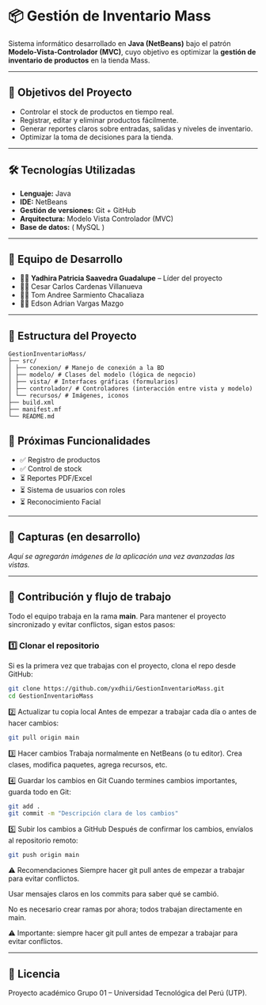 # 📦 Gestión de Inventario Mass

Sistema informático desarrollado en **Java (NetBeans)** bajo el patrón **Modelo-Vista-Controlador (MVC)**, cuyo objetivo es optimizar la **gestión de inventario de productos** en la tienda Mass.  

---

## 🚀 Objetivos del Proyecto
- Controlar el stock de productos en tiempo real.  
- Registrar, editar y eliminar productos fácilmente.  
- Generar reportes claros sobre entradas, salidas y niveles de inventario.  
- Optimizar la toma de decisiones para la tienda.


---

## 🛠️ Tecnologías Utilizadas
- **Lenguaje:** Java  
- **IDE:** NetBeans  
- **Gestión de versiones:** Git + GitHub  
- **Arquitectura:** Modelo Vista Controlador (MVC)  
- **Base de datos:** ( MySQL )

---

## 👥 Equipo de Desarrollo
- 👨‍💻 **Yadhira Patricia Saavedra Guadalupe** – Líder del proyecto  
- 👨‍💻 Cesar Carlos Cardenas Villanueva  
- 👩‍💻 Tom Andree Sarmiento Chacaliaza  
- 👨‍💻 Edson Adrian Vargas Mazgo 


---

## 📂 Estructura del Proyecto
```text
GestionInventarioMass/
├── src/
│ ├── conexion/ # Manejo de conexión a la BD
│ ├── modelo/ # Clases del modelo (lógica de negocio)
│ ├── vista/ # Interfaces gráficas (formularios)
│ ├── controlador/ # Controladores (interacción entre vista y modelo)
│ └── recursos/ # Imágenes, iconos
├── build.xml
├── manifest.mf
└── README.md
```

## 📝 Próximas Funcionalidades
- ✅ Registro de productos  
- ✅ Control de stock  
- ⏳ Reportes PDF/Excel  
- ⏳ Sistema de usuarios con roles  
- ⏳ Reconocimiento Facial

---

## 📸 Capturas (en desarrollo)
_Aquí se agregarán imágenes de la aplicación una vez avanzadas las vistas._  

---

## 🤝 Contribución y flujo de trabajo

Todo el equipo trabaja en la rama **main**. Para mantener el proyecto sincronizado y evitar conflictos, sigan estos pasos:

### 1️⃣ Clonar el repositorio
Si es la primera vez que trabajas con el proyecto, clona el repo desde GitHub:  
```bash
git clone https://github.com/yxdhii/GestionInventarioMass.git
cd GestionInventarioMass
```
2️⃣ Actualizar tu copia local
Antes de empezar a trabajar cada día o antes de hacer cambios:
```bash
git pull origin main
```
3️⃣ Hacer cambios
Trabaja normalmente en NetBeans (o tu editor). Crea clases, modifica paquetes, agrega recursos, etc.

4️⃣ Guardar los cambios en Git
Cuando termines cambios importantes, guarda todo en Git:
```bash
git add .
git commit -m "Descripción clara de los cambios"
```
5️⃣ Subir los cambios a GitHub
Después de confirmar los cambios, envíalos al repositorio remoto:
```bash
git push origin main
```

⚠️ Recomendaciones
Siempre hacer git pull antes de empezar a trabajar para evitar conflictos.

Usar mensajes claros en los commits para saber qué se cambió.

No es necesario crear ramas por ahora; todos trabajan directamente en main.

   
⚠️ Importante: siempre hacer git pull antes de empezar a trabajar para evitar conflictos.


---
## 📄 Licencia
Proyecto académico Grupo 01 – Universidad Tecnológica del Perú (UTP).  
